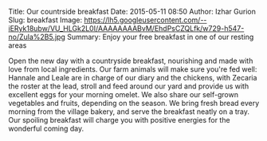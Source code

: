 Title: Our countrside breakfast
Date: 2015-05-11 08:50
Author: Izhar Gurion
Slug: breakfast
Image: https://lh5.googleusercontent.com/--iERyk18ubw/VU_HLGk2L0I/AAAAAAAABvM/EhdPsCZQLfk/w729-h547-no/Zula%2B5.jpg
Summary: Enjoy your free  breakfast in one of our resting areas

Open the new day with a countryside breakfast, nourishing and made with love from local ingredients.
Our farm animals will make sure you're fed well: Hannale and Leale are in charge of our diary and the chickens, with Zecaria the roster at the lead, stroll and feed around our yard and provide us with excellent eggs for your morning omelet.
We also share our self-grown vegetables and fruits, depending on the season.
We bring fresh bread every morning from the village bakery, and serve the breakfast neatly on a tray.
Our spoiling breakfast will charge you with positive energies for the wonderful coming day.
